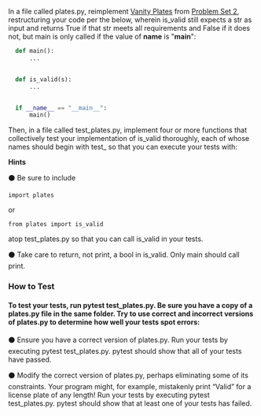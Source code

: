 In a file called plates.py, reimplement [Vanity Plates](https://cs50.harvard.edu/python/2022/psets/2/plates/) from [Problem Set 2](https://cs50.harvard.edu/python/2022/psets/2/), restructuring your code per the below, wherein is_valid still expects a str as input and returns True if that str meets all requirements and False if it does not, but main is only called if the value 
of __name__ is "__main__":

```python
  def main():
      ...


  def is_valid(s):
      ...


  if __name__ == "__main__":
      main()

```
Then, in a file called test_plates.py, implement four or more functions that collectively test your implementation of is_valid thoroughly, each of whose names should begin with test_ so that you can execute your tests with:

**Hints**

⚫ Be sure to include

    import plates
    
or

    from plates import is_valid
    
atop test_plates.py so that you can call is_valid in your tests.

⚫ Take care to return, not print, a bool in is_valid. Only main should call print.

### How to Test
#### To test your tests, run pytest test_plates.py. Be sure you have a copy of a plates.py file in the same folder. Try to use correct and incorrect versions of plates.py to determine how well your tests spot errors:

⚫ Ensure you have a correct version of plates.py. Run your tests by executing pytest test_plates.py. pytest should show that all of your tests have passed.

⚫ Modify the correct version of plates.py, perhaps eliminating some of its constraints. Your program might, for example, mistakenly print “Valid” for a license plate of any length! Run your tests by executing pytest test_plates.py. pytest should show that at least one of your tests has failed.

